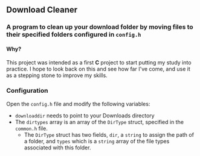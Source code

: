 ## Download Cleaner
### A program to clean up your download folder by moving files to their specified folders configured in `config.h`
#### Why?
This project was intended as a first **C** project to start putting my study into practice. I hope to look back on this and see how far I've come, and use it as a stepping stone to improve my skills.

### Configuration
Open the `config.h` file and modify the following variables:
* `downloaddir` needs to point to your Downloads directory
* The `dirtypes` array is an array of the `DirType` struct, specified in the `common.h` file.
    * The `DirType` struct has two fields, `dir`, a `string` to assign the path of a folder, and `types` which is a `string` array of the file types associated with this folder.



